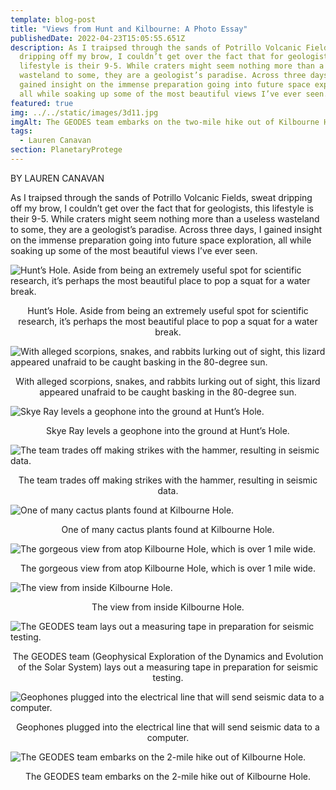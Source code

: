 ```yaml
---
template: blog-post
title: "Views from Hunt and Kilbourne: A Photo Essay"
publishedDate: 2022-04-23T15:05:55.651Z
description: As I traipsed through the sands of Potrillo Volcanic Fields, sweat
  dripping off my brow, I couldn’t get over the fact that for geologists, this
  lifestyle is their 9-5. While craters might seem nothing more than a useless
  wasteland to some, they are a geologist’s paradise. Across three days, I
  gained insight on the immense preparation going into future space exploration,
  all while soaking up some of the most beautiful views I’ve ever seen.
featured: true
img: ../../static/images/3d11.jpg
imgAlt: The GEODES team embarks on the two-mile hike out of Kilbourne Hole.
tags:
  - Lauren Canavan
section: PlanetaryProtege
---
```

B﻿Y LAUREN CANAVAN

As I traipsed through the sands of Potrillo Volcanic Fields, sweat dripping off my brow, I couldn’t get over the fact that for geologists, this lifestyle is their 9-5. While craters might seem nothing more than a useless wasteland to some, they are a geologist’s paradise. Across three days, I gained insight on the immense preparation going into future space exploration, all while soaking up some of the most beautiful views I’ve ever seen. 

![Hunt’s Hole. Aside from being an extremely useful spot for scientific research, it’s perhaps the most beautiful place to pop a squat for a water break.](../../static/images/3d2.jpg "Hunt’s Hole. Aside from being an extremely useful spot for scientific research, it’s perhaps the most beautiful place to pop a squat for a water break.")

<figcaption class="rr-caption" align="center">Hunt’s Hole. Aside from being an extremely useful spot for scientific research, it’s perhaps the most beautiful place to pop a squat for a water break.</figcaption>

![With alleged scorpions, snakes, and rabbits lurking out of sight, this lizard appeared unafraid to be caught basking in the 80-degree sun.](../../static/images/3d3.jpg "With alleged scorpions, snakes, and rabbits lurking out of sight, this lizard appeared unafraid to be caught basking in the 80-degree sun.")

<figcaption class="rr-caption" align="center">With alleged scorpions, snakes, and rabbits lurking out of sight, this lizard appeared unafraid to be caught basking in the 80-degree sun.</figcaption>

![Skye Ray levels a geophone into the ground at Hunt’s Hole.](../../static/images/3d4.jpg "Skye Ray levels a geophone into the ground at Hunt’s Hole.")

<figcaption class="rr-caption" align="center">Skye Ray levels a geophone into the ground at Hunt’s Hole.</figcaption>

![The team trades off making strikes with the hammer, resulting in seismic data.](../../static/images/3d5.jpg "The team trades off making strikes with the hammer, resulting in seismic data.")

<figcaption class="rr-caption" align="center">The team trades off making strikes with the hammer, resulting in seismic data.</figcaption>

![One of many cactus plants found at Kilbourne Hole.](../../static/images/3d6.jpg "One of many cactus plants found at Kilbourne Hole.")

<figcaption class="rr-caption" align="center">One of many cactus plants found at Kilbourne Hole. </figcaption>

![The gorgeous view from atop Kilbourne Hole, which is over 1 mile wide.](../../static/images/3d7.jpg "The gorgeous view from atop Kilbourne Hole, which is over 1 mile wide.")

<figcaption class="rr-caption" align="center">The gorgeous view from atop Kilbourne Hole, which is over 1 mile wide.</figcaption>

![The view from inside Kilbourne Hole.](../../static/images/3d8.jpg "The view from inside Kilbourne Hole")

<figcaption class="rr-caption" align="center">The view from inside Kilbourne Hole.</figcaption>

![The GEODES team lays out a measuring tape in preparation for seismic testing.](../../static/images/3d9.jpg "The GEODES team lays out a measuring tape in preparation for seismic testing.")

<figcaption class="rr-caption" align="center">The GEODES team (Geophysical Exploration of the Dynamics and Evolution of the Solar System) lays out a measuring tape in preparation for seismic testing.</figcaption>

![Geophones plugged into the electrical line that will send seismic data to a computer.](../../static/images/3d10.jpg "Geophones plugged into the electrical line that will send seismic data to a computer.")

<figcaption class="rr-caption" align="center">Geophones plugged into the electrical line that will send seismic data to a computer.</figcaption>

![The GEODES team embarks on the 2-mile hike out of Kilbourne Hole.](../../static/images/3d11.jpg "The GEODES team embarks on the 2-mile hike out of Kilbourne Hole. ")

<figcaption class="rr-caption" align="center">The GEODES team embarks on the 2-mile hike out of Kilbourne Hole.</figcaption>